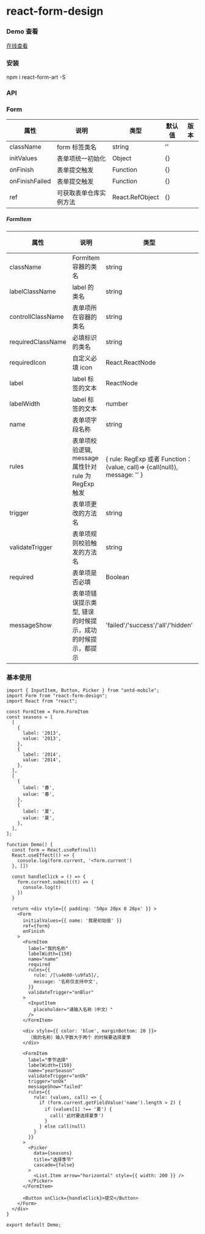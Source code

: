 # react-form-design

### Demo 查看

[在线查看](https://zuolung.github.io/react-form-design/dist/index.html)

### 安装

npm i react-form-art -S

### API

### Form

| 属性           | 说明                   | 类型            | 默认值 | 版本 |
| -------------- | ---------------------- | --------------- | ------ | ---- |
| className      | form 标签类名          | string          | ''     |
| initValues     | 表单项统一初始化       | Object          | {}     |
| onFinish       | 表单提交触发           | Function        | {}     |
| onFinishFailed | 表单提交触发           | Function        | {}     |
| ref            | 可获取表单仓库实例方法 | React.RefObject | {}     |

##### FormItem

| 属性              | 说明                                                       | 类型                                                                      | 默认值     | 版本 |
| ----------------- | ---------------------------------------------------------- | ------------------------------------------------------------------------- | ---------- | ---- |
| className         | FormItem 容器的类名                                        | string                                                                    | ''         |
| labelClassName    | label 的类名                                               | string                                                                    | ''         |
| controllClassName | 表单项所在容器的类名                                       | string                                                                    | ''         |
| requiredClassName | 必填标识的类名                                             | string                                                                    | ''         |
| requiredIcon      | 自定义必填 icon                                            | React.ReactNode                                                           | ''         |
| label             | label 标签的文本                                           | ReactNode                                                                 | -          |
| labelWidth        | label 标签的文本                                           | number                                                                    | -          |
| name              | 表单项字段名称                                             | string                                                                    | -          |
| rules             | 表单项校验逻辑, message 属性针对 rule 为 RegExp 触发       | { rule: RegExp 或者 Function：(value, call)=> {call(null)}, message: '' } | -          |
| trigger           | 表单项更改的方法名                                         | string                                                                    | 'onChange' |
| validateTrigger   | 表单项规则校验触发的方法名                                 | string                                                                    | 'onBlur'   |
| required          | 表单项是否必填                                             | Boolean                                                                   | false      |
| messageShow       | 表单项错误提示类型, 错误的时候提示，成功的时候提示，都提示 | 'failed'/'success'/'all'/'hidden'                                         | 'all'      |

### 基本使用

```
import { InputItem, Button, Picker } from "antd-mobile";
import Form from "react-form-design";
import React from "react";

const FormItem = Form.FormItem
const seasons = [
  [
    {
      label: '2013',
      value: '2013',
    },
    {
      label: '2014',
      value: '2014',
    },
  ],
  [
    {
      label: '春',
      value: '春',
    },
    {
      label: '夏',
      value: '夏',
    },
  ],
];

function Demo() {
  const form = React.useRef(null)
  React.useEffect(() => {
    console.log(form.current, '<form.current')
  }, [])

  const handleClick = () => {
    form.current.submit((t) => {
      console.log(t)
    })
  }

  return <div style={{ padding: '50px 20px 0 20px' }} >
    <Form
      initialValues={{ name: '我是初始值' }}
      ref={form}
      onFinish
    >
      <FormItem
        label="我的名称"
        labelWidth={150}
        name="name"
        required
        rules={{
          rule: /[\u4e00-\u9fa5]/,
          message: '名称仅支持中文',
        }}
        validateTrigger="onBlur"
      >
        <InputItem
          placeholder="请输入名称（中文）"
        />
      </FormItem>

      <div style={{ color: 'blue', marginBottom: 20 }}>
        （我的名称）输入字数大于两个 的时候要选择夏季
      </div>

      <FormItem
        label="季节选择"
        labelWidth={150}
        name="yearSeason"
        validateTrigger="onOk"
        trigger="onOk"
        messageShow="failed"
        rules={{
          rule: (values, call) => {
            if (form.current.getFieldValue('name').length > 2) {
              if (values[1] !== '夏') {
                call('此时要选择夏季')
              }
            } else call(null)
          }
        }}
      >
        <Picker
          data={seasons}
          title="选择季节"
          cascade={false}
        >
          <List.Item arrow="horizontal" style={{ width: 200 }} />
        </Picker>
      </FormItem>

      <Button onClick={handleClick}>提交</Button>
    </Form>
  </div>
}

export default Demo;
```
